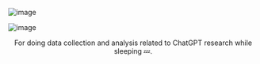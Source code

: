 ![image](https://user-images.githubusercontent.com/84760072/221041560-842b16a1-6ed4-4625-a301-b4fc258fda4d.png)

![image](https://user-images.githubusercontent.com/84760072/221075496-d7b23f08-216e-4507-b65b-0b6530716ef9.png)

<p align="center">
  For doing data collection and analysis related to ChatGPT research while sleeping 💤.
</p>

